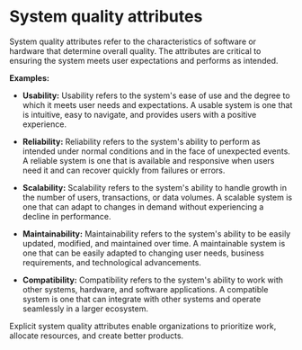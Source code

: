 # System quality attributes

System quality attributes refer to the characteristics of software or hardware that determine overall quality. The attributes are critical to ensuring the system meets user expectations and performs as intended.

**Examples:**

* **Usability:** Usability refers to the system's ease of use and the degree to which it meets user needs and expectations. A usable system is one that is intuitive, easy to navigate, and provides users with a positive experience.

* **Reliability:** Reliability refers to the system's ability to perform as intended under normal conditions and in the face of unexpected events. A reliable system is one that is available and responsive when users need it and can recover quickly from failures or errors.

* **Scalability:** Scalability refers to the system's ability to handle growth in the number of users, transactions, or data volumes. A scalable system is one that can adapt to changes in demand without experiencing a decline in performance.

* **Maintainability:** Maintainability refers to the system's ability to be easily updated, modified, and maintained over time. A maintainable system is one that can be easily adapted to changing user needs, business requirements, and technological advancements.

* **Compatibility:** Compatibility refers to the system's ability to work with other systems, hardware, and software applications. A compatible system is one that can integrate with other systems and operate seamlessly in a larger ecosystem.

Explicit system quality attributes enable organizations to prioritize work, allocate resources, and create better products.
